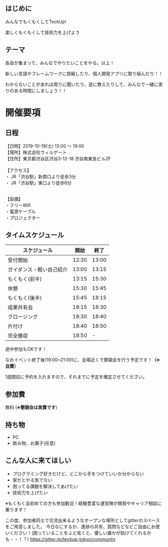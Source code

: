## はじめに
みんなでもくもくしてTeckUp!

楽しくもくもくして技術力を上げよう

## テーマ
各自が集まって、みんなでやりたいことをやる。以上！

新しい言語やフレームワークに挑戦したり、個人開発アプリに取り組んだり！！

わからないことがあれば周りに聞いたり、逆に教えたりして、みんなで一緒に実りのある時間にしましょう！！

# 開催要項

## 日程

【日時】2019-10-19(土) 13:00 ～ 19:00 </br>
【場所】株式会社ウィルゲート</br>
【住所】東京都渋谷区渋谷3-12-18 渋谷南東急ビル2F </br>
</br>
【アクセス】</br>
・ JR「渋谷駅」新南口より徒歩3分 </br>
・ JR「渋谷駅」東口より徒歩6分 </br>

</br>
【設備】</br>
・フリーWifi</br>
・電源ケーブル</br>
・プロジェクター</br>

## タイムスケジュール

| スケジュール             | 開始  | 終了  |
| ---------------- | ----- | ----- |
| 受付開始         | 12:30 | 13:00 |
| ガイダンス・軽い自己紹介  | 13:00 | 13:15 |
| もくもく(前半)           | 13:15 | 15:30 |
| 休憩 | 15:30 | 15:45 |
| もくもく(後半)| 15:45 | 18:15 |
| 成果共有会 | 18:15 | 18:30 |
| クロージング| 18:30 | 18:40 |
| 片付け         | 18:40 | 18:50 |
| 完全撤収         | 18:50 | - |

途中参加もOKです！

なおイベント終了後(19:00~21:00)に、会場近くで懇親会を行う予定です！**（※自費）**

1週間前に予約を入れますので、それまでに予定を確定させてください。

## 参加費

無料 (**※懇親会は実費です**)

## 持ち物

- PC
- 飲み物、お菓子(任意)

## こんな人に来てほしい
- プログラミング好きだけど、どこから手をつけていいか分からない
- 家だとやる気でない
- 困ってる課題を解決してあげたい
- 技術力を上げたい

※もくもく会初めての方も参加歓迎！経験豊富な運営陣が開発やキャリア相談に乗ります！

この度、参加者同士で交流出来るようなオープンな場所としてgitterのスペースをご用意しました。
今日なにするか、進捗の共有、質問などなどご自由にお使いください！(困っていることをふと呟くと、優しい誰かが助けてくれるかも・・！？)
https://gitter.im/teckup-tokyo/community
